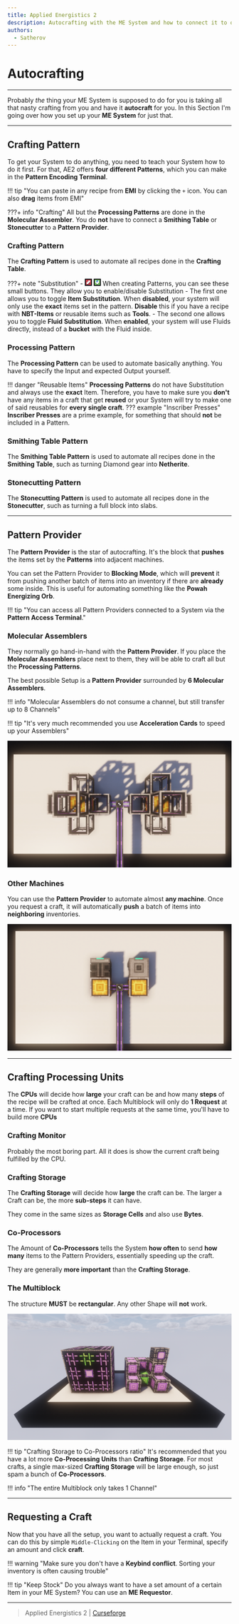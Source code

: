 ```yaml
---
title: Applied Energistics 2
description: Autocrafting with the ME System and how to connect it to other mods
authors:
  - Satherov
---
```


# Autocrafting

---

Probably *the* thing your ME System is supposed to do for you is taking all that nasty crafting from you and have it **autocraft** for you. In this Section I'm going over how you set up your **ME System** for just that.

---

## Crafting Pattern

To get your System to do anything, you need to teach your System how to do it first. For that, AE2 offers **four different Patterns**, which you can make in the **Pattern Encoding Terminal**. 

!!! tip "You can paste in any recipe from **EMI** by clicking the `+` icon. You can also **drag** items from EMI"

???+ info "Crafting"
    All but the **Processing Patterns** are done in the **Molecular Assembler**. You do **not** have to connect a **Smithing Table** or **Stonecutter** to a **Pattern Provider**.

### Crafting Pattern
The **Crafting Pattern** is used to automate all recipes done in the **Crafting Table**. 

???+ note "Substitution"
    - ![](img/patternSubstitution.png) When creating Patterns, you can see these small buttons. They allow you to enable/disable Substitution
    - The first one allows you to toggle **Item Substitution**. When **disabled**, your system will only use the **exact** items set in the pattern. **Disable** this if you have a recipe with **NBT-Items** or reusable items such as **Tools**.
    - The second one allows you to toggle **Fluid Substitution**. When **enabled**, your system will use Fluids directly, instead of a **bucket** with the Fluid inside.

### Processing Pattern
The **Processing Pattern** can be used to automate basically anything. You have to specify the Input and expected Output yourself. 

!!! danger "Reusable Items"
    **Processing Patterns** do not have Substitution and always use the **exact** Item. 
    Therefore, you have to make sure you **don't** have any items in a craft that get **reused** or your System will try to make one of said reusables for **every single craft**.
    ??? example "Inscriber Presses"
        **Inscriber Presses** are a prime example, for something that should **not** be included in a Pattern.

### Smithing Table Pattern
The **Smithing Table Pattern** is used to automate all recipes done in the **Smithing Table**, such as turning Diamond gear into **Netherite**.

### Stonecutting Pattern
The **Stonecutting Pattern** is used to automate all recipes done in the **Stonecutter**, such as turning a full block into slabs.

---

## Pattern Provider

The **Pattern Provider** is the star of autocrafting. It's the block that **pushes** the items set by the **Patterns** into adjacent machines.

You can set the Pattern Provider to **Blocking Mode**, which will **prevent** it from pushing another batch of items into an inventory if there are **already** some inside. 
This is useful for automating something like the **Powah Energizing Orb**.

!!! tip "You can access all Pattern Providers connected to a System via the **Pattern Access Terminal**."

### Molecular Assemblers
They normally go hand-in-hand with the **Pattern Provider**. If you place the **Molecular Assemblers** place next to them, they will be able to craft all but the **Processing Patterns**.

The best possible Setup is a **Pattern Provider** surrounded by **6 Molecular Assemblers**.

!!! info "Molecular Assemblers do not consume a channel, but still transfer up to 8 Channels"

!!! tip "It's very much recommended you use **Acceleration Cards** to speed up your Assemblers"

![](img/ppSetup.png)

### Other Machines
You can use the **Pattern Provider** to automate almost **any machine**. Once you request a craft, it will automatically **push** a batch of items into **neighboring** inventories.

![](img/ppAltSetup.png)

---

## Crafting Processing Units

The **CPUs** will decide how **large** your craft can be and how many **steps** of the recipe will be crafted at once. 
Each Multiblock will only do **1 Request** at a time. If you want to start multiple requests at the same time, you'll have to build more **CPUs**

### Crafting Monitor
Probably the most boring part. All it does is show the current craft being fulfilled by the CPU.

### Crafting Storage
The **Crafting Storage** will decide how **large** the craft can be. The larger a Craft can be, the more **sub-steps** it can have.

They come in the same sizes as **Storage Cells** and also use **Bytes**.

### Co-Processors
The Amount of **Co-Processors** tells the System **how often** to send **how many** items to the Pattern Providers, essentially speeding up the craft.

They are generally **more important** than the **Crafting Storage**.

### The Multiblock
The structure **MUST** be **rectangular**. Any other Shape will **not** work.

![](img/craftingCpu.png)

!!! tip "Crafting Storage to Co-Processors ratio"
    It's recommended that you have a lot more **Co-Processing Units** than **Crafting Storage**. 
    For most crafts, a single max-sized **Crafting Storage** will be large enough, so just spam a bunch of **Co-Processors**.

!!! info "The entire Multiblock only takes 1 Channel"

---

## Requesting a Craft

Now that you have all the setup, you want to actually request a craft. You can do this by simple `Middle-Clicking` on the Item in your Terminal, specify an amount and click **craft**.

!!! warning "Make sure you don't have a **Keybind conflict**. Sorting your inventory is often causing trouble"

!!! tip "Keep Stock"
    Do you always want to have a set amount of a certain Item in your ME System? You can use an **ME Requestor**.

---

> Applied Energistics 2 | [Curseforge](https://www.curseforge.com/minecraft/mc-mods/applied-energistics-2)